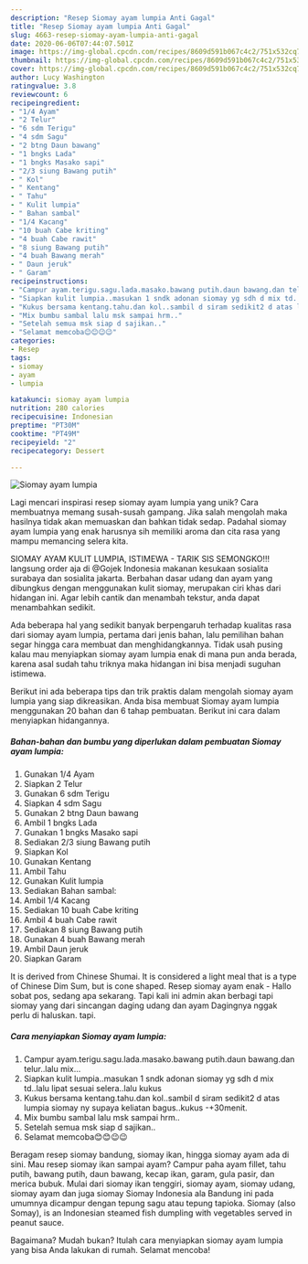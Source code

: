 ```yaml
---
description: "Resep Siomay ayam lumpia Anti Gagal"
title: "Resep Siomay ayam lumpia Anti Gagal"
slug: 4663-resep-siomay-ayam-lumpia-anti-gagal
date: 2020-06-06T07:44:07.501Z
image: https://img-global.cpcdn.com/recipes/8609d591b067c4c2/751x532cq70/siomay-ayam-lumpia-foto-resep-utama.jpg
thumbnail: https://img-global.cpcdn.com/recipes/8609d591b067c4c2/751x532cq70/siomay-ayam-lumpia-foto-resep-utama.jpg
cover: https://img-global.cpcdn.com/recipes/8609d591b067c4c2/751x532cq70/siomay-ayam-lumpia-foto-resep-utama.jpg
author: Lucy Washington
ratingvalue: 3.8
reviewcount: 6
recipeingredient:
- "1/4 Ayam"
- "2 Telur"
- "6 sdm Terigu"
- "4 sdm Sagu"
- "2 btng Daun bawang"
- "1 bngks Lada"
- "1 bngks Masako sapi"
- "2/3 siung Bawang putih"
- " Kol"
- " Kentang"
- " Tahu"
- " Kulit lumpia"
- " Bahan sambal"
- "1/4 Kacang"
- "10 buah Cabe kriting"
- "4 buah Cabe rawit"
- "8 siung Bawang putih"
- "4 buah Bawang merah"
- " Daun jeruk"
- " Garam"
recipeinstructions:
- "Campur ayam.terigu.sagu.lada.masako.bawang putih.daun bawang.dan telur..lalu mix..."
- "Siapkan kulit lumpia..masukan 1 sndk adonan siomay yg sdh d mix td..lalu lipat sesuai selera..lalu kukus"
- "Kukus bersama kentang.tahu.dan kol..sambil d siram sedikit2 d atas lumpia siomay ny supaya keliatan bagus..kukus -+30menit."
- "Mix bumbu sambal lalu msk sampai hrm.."
- "Setelah semua msk siap d sajikan.."
- "Selamat memcoba😊😊😉😉"
categories:
- Resep
tags:
- siomay
- ayam
- lumpia

katakunci: siomay ayam lumpia 
nutrition: 280 calories
recipecuisine: Indonesian
preptime: "PT30M"
cooktime: "PT49M"
recipeyield: "2"
recipecategory: Dessert

---
```



![Siomay ayam lumpia](https://img-global.cpcdn.com/recipes/8609d591b067c4c2/751x532cq70/siomay-ayam-lumpia-foto-resep-utama.jpg)

Lagi mencari inspirasi resep siomay ayam lumpia yang unik? Cara membuatnya memang susah-susah gampang. Jika salah mengolah maka hasilnya tidak akan memuaskan dan bahkan tidak sedap. Padahal siomay ayam lumpia yang enak harusnya sih memiliki aroma dan cita rasa yang mampu memancing selera kita.

SIOMAY AYAM KULIT LUMPIA, ISTIMEWA - TARIK SIS SEMONGKO!!! langsung order aja di @Gojek Indonesia makanan kesukaan sosialita surabaya dan sosialita jakarta. Berbahan dasar udang dan ayam yang dibungkus dengan menggunakan kulit siomay, merupakan ciri khas dari hidangan ini. Agar lebih cantik dan menambah tekstur, anda dapat menambahkan sedikit.

Ada beberapa hal yang sedikit banyak berpengaruh terhadap kualitas rasa dari siomay ayam lumpia, pertama dari jenis bahan, lalu pemilihan bahan segar hingga cara membuat dan menghidangkannya. Tidak usah pusing kalau mau menyiapkan siomay ayam lumpia enak di mana pun anda berada, karena asal sudah tahu triknya maka hidangan ini bisa menjadi suguhan istimewa.


Berikut ini ada beberapa tips dan trik praktis dalam mengolah siomay ayam lumpia yang siap dikreasikan. Anda bisa membuat Siomay ayam lumpia menggunakan 20 bahan dan 6 tahap pembuatan. Berikut ini cara dalam menyiapkan hidangannya.

<!--inarticleads1-->

##### Bahan-bahan dan bumbu yang diperlukan dalam pembuatan Siomay ayam lumpia:

1. Gunakan 1/4 Ayam
1. Siapkan 2 Telur
1. Gunakan 6 sdm Terigu
1. Siapkan 4 sdm Sagu
1. Gunakan 2 btng Daun bawang
1. Ambil 1 bngks Lada
1. Gunakan 1 bngks Masako sapi
1. Sediakan 2/3 siung Bawang putih
1. Siapkan  Kol
1. Gunakan  Kentang
1. Ambil  Tahu
1. Gunakan  Kulit lumpia
1. Sediakan  Bahan sambal:
1. Ambil 1/4 Kacang
1. Sediakan 10 buah Cabe kriting
1. Ambil 4 buah Cabe rawit
1. Sediakan 8 siung Bawang putih
1. Gunakan 4 buah Bawang merah
1. Ambil  Daun jeruk
1. Siapkan  Garam


It is derived from Chinese Shumai. It is considered a light meal that is a type of Chinese Dim Sum, but is cone shaped. Resep siomay ayam enak - Hallo sobat pos, sedang apa sekarang. Tapi kali ini admin akan berbagi tapi siomay yang dari sincangan daging udang dan ayam Dagingnya nggak perlu di haluskan. tapi. 

<!--inarticleads2-->

##### Cara menyiapkan Siomay ayam lumpia:

1. Campur ayam.terigu.sagu.lada.masako.bawang putih.daun bawang.dan telur..lalu mix...
1. Siapkan kulit lumpia..masukan 1 sndk adonan siomay yg sdh d mix td..lalu lipat sesuai selera..lalu kukus
1. Kukus bersama kentang.tahu.dan kol..sambil d siram sedikit2 d atas lumpia siomay ny supaya keliatan bagus..kukus -+30menit.
1. Mix bumbu sambal lalu msk sampai hrm..
1. Setelah semua msk siap d sajikan..
1. Selamat memcoba😊😊😉😉


Beragam resep siomay bandung, siomay ikan, hingga siomay ayam ada di sini. Mau resep siomay ikan sampai ayam? Campur paha ayam fillet, tahu putih, bawang putih, daun bawang, kecap ikan, garam, gula pasir, dan merica bubuk. Mulai dari siomay ikan tenggiri, siomay ayam, siomay udang, siomay ayam dan juga siomay Siomay Indonesia ala Bandung ini pada umumnya dicampur dengan tepung sagu atau tepung tapioka. Siomay (also Somay), is an Indonesian steamed fish dumpling with vegetables served in peanut sauce. 

Bagaimana? Mudah bukan? Itulah cara menyiapkan siomay ayam lumpia yang bisa Anda lakukan di rumah. Selamat mencoba!
